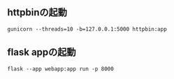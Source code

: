 ## httpbinの起動

```
gunicorn --threads=10 -b=127.0.0.1:5000 httpbin:app
```

## flask appの起動

```
flask --app webapp:app run -p 8000
```